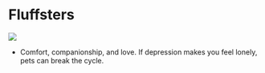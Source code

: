 # Fluffsters

![](https://i.imgur.com/99r0mBf.png)

* Comfort, companionship, and love. If depression makes you feel lonely, pets can break the cycle.